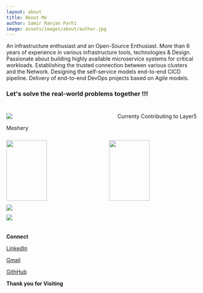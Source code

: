 ```yaml
---
layout: about
title: About Me
author: Samir Ranjan Parhi
image: assets/images/about/author.jpg
---
```


An infrastructure enthusiast and an Open-Source Enthusiast. More than 6 years of experience in various infrastructure tools, technologies & Design. Passionate about building highly available microservice systems for critical workloads. Establishing the trusted connection between various clusters and the Network. Designing the self-service models end-to-end CICD pipeline. Delivery of end-to-end DevOps projects based on Agile models. 

### Let's solve the real-world problems together !!! ###

<img src="images/border.gif" width="1100px" height="10px"> 

<p><img align="left" src="https://github-readme-stats.vercel.app/api?username=samirparhi-dev&show_icons=true&custom_title=GitHub Stats&count_private=true&theme=blueberry" /></p>

<p style="text-align:right;">Currenty Contributing to
<p<a href="https://layer5.io">Layer5</a></p>
<p<a href="https://meshery.io">Meshery</a></li>
   </p>
 
 <img src="images/border.gif" width="1100px" height="10px"> 

<img align="left" src="https://github-readme-streak-stats.herokuapp.com/?user=samirparhi-dev&hide_border=true&theme=blueberry" width="46%" height="160px">


<img align="right" src="https://github-readme-stats.vercel.app/api/top-langs/?username=samirparhi-dev&layout=compact&theme=blueberry" width="46%" height="160px"/>

<img src="images/border.gif" width="1100px" height="10px"> 

<img src="https://github-profile-trophy.vercel.app/?username=samirparhi-dev&theme=blueberry&column=8&margin-w=10&margin-h=15 (https://github.com/ryo-ma/github-profile-trophy)">

<img src="images/border.gif" width="1100px" height="10px"> 

<img src="https://activity-graph.herokuapp.com/graph?username=samirparhi-dev&bg_color=FBFFFF&color=454848&line=0A2CEA&point=E7110B&hide_border=false" />
<img src="images/border.gif" width="1100px" height="10px">

<img src="images/border.gif" width="1100px" height="10px"> 

**Connect**

[LinkedIn](https://www.linkedin.com/in/samir-parhi/)

[Gmail](samirparhi@gmail.com)

[GithHub](samirparhi-dev)


**Thank you for Visiting** 